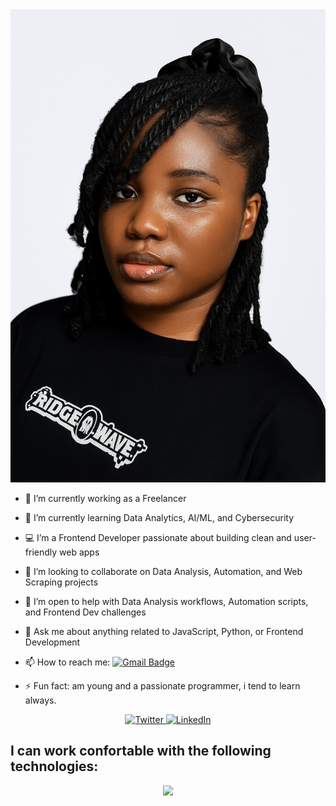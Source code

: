 <img src="https://github.com/Marvy-ctrl/Marvy-ctrl/blob/main/profile_image.png">

- 🔭 I’m currently working as a Freelancer
- 🌱 I’m currently learning Data Analytics, AI/ML, and Cybersecurity
- 💻 I’m a Frontend Developer passionate about building clean and user-friendly web apps
- 👯 I’m looking to collaborate on Data Analysis, Automation, and Web Scraping projects
- 🤔 I’m open to help with Data Analysis workflows, Automation scripts, and Frontend Dev challenges
- 💬 Ask me about anything related to JavaScript, Python, or Frontend Development
- 📫 How to reach me: [![Gmail Badge](https://img.shields.io/badge/-popoolamarvellous51-c14438?style=social&logo=Gmail&logoColor=red)](mailto:popoolamarvellous51@gmail.com)

 
- ⚡ Fun fact: am young and a passionate programmer, i tend to learn always.

<p align="center">
<a href="https://x.com/PopoolaMar54738" target="_blank">
    <img src="https://img.shields.io/badge/twitter-%231DA1F2.svg?&style=for-the-badge&logo=twitter&logoColor=white&color=071A2C" alt="Twitter"/>
</a>

<a href="https://www.linkedin.com/in/marvellous-popoola-80a1b42b6/" target="_blank">
    <img src="https://img.shields.io/badge/linkedin-%230077B5.svg?&style=for-the-badge&logo=linkedin&logoColor=white&color=071A2C" alt="LinkedIn"/>
</a>
</p>


## I can work confortable with the following technologies:

<p align="center">
<a href="https://skillicons.dev">
  <img src="https://skillicons.dev/icons?i=py,js,django,selenium,html,css,mysql,linux,tensorflow" />
</a>

</p>


<!-- [![My Skills](https://skillicons.dev/icons?i=py,js,html,selenium,django,css,git,linux,mysql,tensorflow&theme=light&perline=5)](https://skillicons.dev) -->
